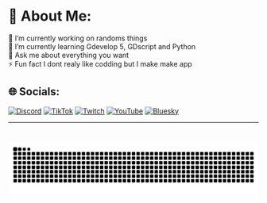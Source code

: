 # 💫 About Me:
🔭 I’m currently working on randoms things<br>🌱 I’m currently learning Gdevelop 5, GDscript and Python<br>💬 Ask me about everything you want<br>⚡ Fun fact I dont realy like codding but I make make app


## 🌐 Socials:
[![Discord](https://img.shields.io/badge/Discord-%237289DA.svg?logo=discord&logoColor=white)](https://discord.gg/https://discord.gg/v6Ut5yBE57) [![TikTok](https://img.shields.io/badge/TikTok-%23000000.svg?logo=TikTok&logoColor=white)](https://tiktok.com/@isoura.4) [![Twitch](https://img.shields.io/badge/Twitch-%239146FF.svg?logo=Twitch&logoColor=white)](https://twitch.tv/isoura_) [![YouTube](https://img.shields.io/badge/YouTube-%23FF0000.svg?logo=YouTube&logoColor=white)](https://youtube.com/@isoura_vod) [![Bluesky](https://img.shields.io/badge/Bluesky-0285FF?logo=Bluesky&logoColor=white)](https://bsky.app/profile/isoura.bsky.social)

---
###

<br clear="both">

<img src="https://raw.githubusercontent.com/isoura4/isoura4/output/snake.svg" alt="Snake animation" />

###
